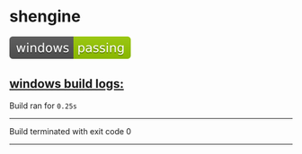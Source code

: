 
# shengine

![windows-badge](windows-exit_code.svg)

## [windows build logs:](https://github.com/mrsinho/shci)

        

Build ran for `0.25s`

---


Build terminated with exit code 0

---

